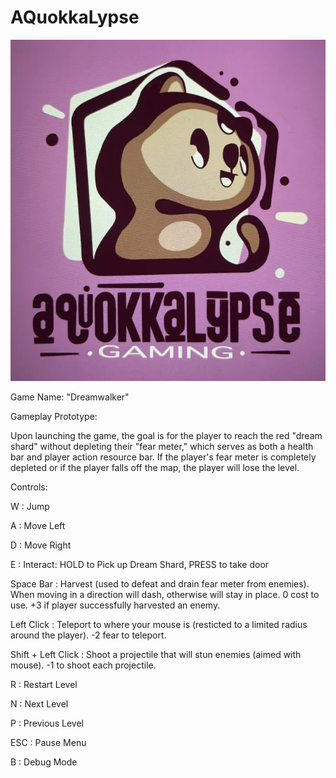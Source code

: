 # AQuokkaLypse
![Alt text](./assets/shared/AQUOKKALPYSE_LOGO.png?raw=true "Title")

Game Name: "Dreamwalker"

Gameplay Prototype:

Upon launching the game, the goal is for the player to reach the red "dream shard" without depleting their "fear meter," which serves as both a health bar and player action resource bar. If the player's fear meter is completely depleted or if the player falls off the map, the player will lose the level. 

Controls:

W : Jump

A : Move Left

D : Move Right

E : Interact: HOLD to Pick up Dream Shard, PRESS to take door

Space Bar : Harvest (used to defeat and drain fear meter from enemies). When moving in a direction will dash, otherwise will stay in place. 0 cost to use. +3 if player successfully harvested an enemy.

Left Click : Teleport to where your mouse is (resticted to a limited radius around the player). -2 fear to teleport.

Shift + Left Click : Shoot a projectile that will stun enemies (aimed with mouse). -1 to shoot each projectile.

R : Restart Level

N : Next Level

P : Previous Level

ESC : Pause Menu

B : Debug Mode
